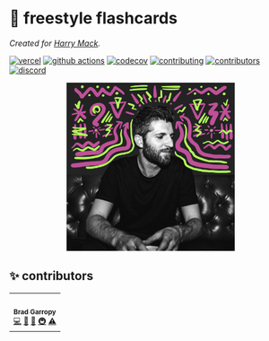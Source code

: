 # 🎤 freestyle flashcards

_Created for [Harry Mack][harry-mack]._

[![vercel][vercel-badge]][vercel]
[![github actions][github-actions-badge]][github-actions]
[![codecov][codecov-badge]][codecov]
[![contributing][contributing-badge]][contributing]
[![contributors][contributors-badge]][contributors]
[![discord][discord-badge]][discord]

<p align="center">
    <a href="https://freestyle-flashcards.vercel.app">
        <img alt="harry mack" src="./public/profile.png" width="300">
    </a>
</p>

## ✨ contributors

<!-- ALL-CONTRIBUTORS-LIST:START - Do not remove or modify this section -->
<!-- prettier-ignore-start -->
<!-- markdownlint-disable -->
<table>
  <tr>
    <td align="center"><a href="https://bradgarropy.com"><img src="https://avatars.githubusercontent.com/u/11336745?v=4?s=100" width="100px;" alt=""/><br /><sub><b>Brad Garropy</b></sub></a><br /><a href="https://github.com/bradgarropy/freestyle-flashcards/commits?author=bradgarropy" title="Code">💻</a> <a href="#design-bradgarropy" title="Design">🎨</a> <a href="https://github.com/bradgarropy/freestyle-flashcards/commits?author=bradgarropy" title="Documentation">📖</a> <a href="#infra-bradgarropy" title="Infrastructure (Hosting, Build-Tools, etc)">🚇</a> <a href="https://github.com/bradgarropy/freestyle-flashcards/commits?author=bradgarropy" title="Tests">⚠️</a></td>
  </tr>
</table>

<!-- markdownlint-restore -->
<!-- prettier-ignore-end -->

<!-- ALL-CONTRIBUTORS-LIST:END -->

[vercel]: https://vercel.com/bradgarropy/freestyle-flashcards
[vercel-badge]: https://img.shields.io/github/deployments/bradgarropy/freestyle-flashcards/production?label=vercel&style=flat-square
[github-actions]: https://github.com/bradgarropy/freestyle-flashcards/actions
[github-actions-badge]: https://img.shields.io/github/workflow/status/bradgarropy/freestyle-flashcards/%F0%9F%A7%AA%20test?style=flat-square
[codecov]: https://app.codecov.io/gh/bradgarropy/freestyle-flashcards
[codecov-badge]: https://img.shields.io/codecov/c/github/bradgarropy/freestyle-flashcards?style=flat-square
[contributing]: https://github.com/bradgarropy/freestyle-flashcards/blob/master/contributing.md
[contributing-badge]: https://img.shields.io/badge/PRs-welcome-success?style=flat-square
[contributors]: #-Contributors
[contributors-badge]: https://img.shields.io/github/all-contributors/bradgarropy/freestyle-flashcards?style=flat-square
[discord]: https://bradgarropy.com/discord
[discord-badge]: https://img.shields.io/discord/748196643140010015?style=flat-square
[harry-mack]: https://youtube.com/user/hmckenzie217
